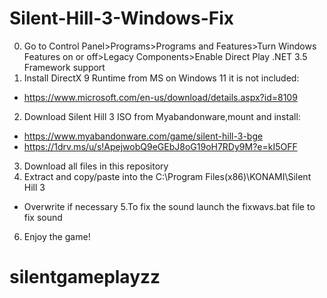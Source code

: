 # Silent-Hill-3-Windows-Fix
0. Go to Control Panel>Programs>Programs and Features>Turn Windows Features on or off>Legacy Components>Enable Direct Play .NET 3.5 Framework support
1. Install DirectX 9 Runtime from MS on Windows 11 it is not included:
* https://www.microsoft.com/en-us/download/details.aspx?id=8109
2. Download Silent Hill 3 ISO from Myabandonware,mount and install:
*  https://www.myabandonware.com/game/silent-hill-3-bge
*  https://1drv.ms/u/s!ApejwobQ9eGEbJ8oG19oH7RDy9M?e=kI5OFF
3. Download all files in this repository
4. Extract and copy/paste into the C:\Program Files(x86)\KONAMI\Silent Hill 3 
* Overwrite if necessary
5.To fix the sound launch the fixwavs.bat file to fix sound
6. Enjoy the game!
# silentgameplayzz
